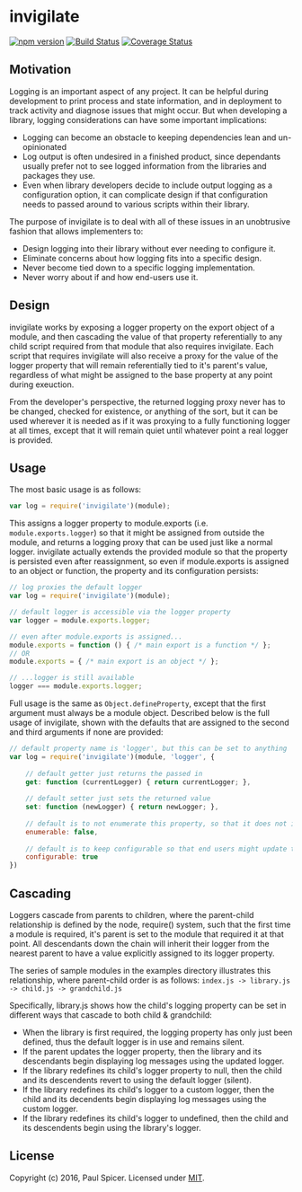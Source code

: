 # invigilate

[![npm version][npm-badge]][npm-url]
[![Build Status][travis-badge]][travis-url]
[![Coverage Status][coveralls-badge]][coveralls-url]

## Motivation
Logging is an important aspect of any project. It can be helpful during development to print process and state information,
and in deployment to track activity and diagnose issues that might occur. But when developing a library, logging 
considerations can have some important implications:
* Logging can become an obstacle to keeping dependencies lean and un-opinionated
* Log output is often undesired in a finished product, since dependants usually prefer not to see logged information from 
the libraries and packages they use. 
* Even when library developers decide to include output logging as a configuration option, it can complicate design if that 
configuration needs to passed around to various scripts within their library.

The purpose of invigilate is to deal with all of these issues in an unobtrusive fashion that allows implementers to:
* Design logging into their library without ever needing to configure it.
* Eliminate concerns about how logging fits into a specific design.
* Never become tied down to a specific logging implementation.
* Never worry about if and how end-users use it.

## Design
invigilate works by exposing a logger property on the export object of a module, and then cascading the value of that
property referentially to any child script required from that module that also requires invigilate. Each script that requires 
invigilate will also receive a proxy for the value of the logger property that will remain referentially tied to it's 
parent's value, regardless of what might be assigned to the base property at any point during exeuction. 

From the developer's perspective, the returned logging proxy never has to be changed, checked for existence, or anything 
of the sort, but it can be used wherever it is needed as if it was proxying to a fully functioning logger at all times, except 
that it will remain quiet until whatever point a real logger is provided.

## Usage
The most basic usage is as follows:
```javascript
var log = require('invigilate')(module);
```
This assigns a logger property to module.exports (i.e. `module.exports.logger`) so that it might be assigned from outside
the module, and returns a logging proxy that can be used just like a normal logger. invigilate actually extends the provided
module so that the property is persisted even after reassignment, so even if module.exports is assigned to an object or 
function, the property and its configuration persists:
```javascript
// log proxies the default logger
var log = require('invigilate')(module);

// default logger is accessible via the logger property
var logger = module.exports.logger;

// even after module.exports is assigned...
module.exports = function () { /* main export is a function */ };
// OR
module.exports = { /* main export is an object */ };

// ...logger is still available
logger === module.exports.logger;
```

Full usage is the same as `Object.defineProperty`, except that the first argument must always be a module object. Described
below is the full usage of invigilate, shown with the defaults that are assigned to the second and third arguments if none
are provided:
```javascript
// default property name is 'logger', but this can be set to anything
var log = require('invigilate')(module, 'logger', {
    
    // default getter just returns the passed in
    get: function (currentLogger) { return currentLogger; },
    
    // default setter just sets the returned value
    set: function (newLogger) { return newLogger; },
    
    // default is to not enumerate this property, so that it does not interfere with existing code that enumerates properties
    enumerable: false,
    
    // default is to keep configurable so that end users might update this configuration
    configurable: true 
})
```
## Cascading
Loggers cascade from parents to children, where the parent-child relationship is defined by the node, require() system,
such that the first time a module is required, it's parent is set to the module that required it at that point. All 
descendants down the chain will inherit their logger from the nearest parent to have a value explicitly assigned to its 
logger property.

The series of sample modules in the examples directory illustrates this relationship, where parent-child order is as follows:
`index.js -> library.js -> child.js -> grandchild.js`

Specifically, library.js shows how the child's logging property can be set in different ways that cascade to both child &
grandchild:
* When the library is first required, the logging property has only just been defined, thus the default logger is in use 
and remains silent. 
* If the parent updates the logger property, then the library and its descendants begin displaying log messages using the 
updated logger. 
* If the library redefines its child's logger property to null, then the child and its descendents revert to using the 
default logger (silent). 
* If the library redefines its child's logger to a custom logger, then the child and its decendents begin displaying log 
messages using the custom logger.
* If the library redefines its child's logger to undefined, then the child and its descendents begin using the library's
logger.

## License
Copyright (c) 2016, Paul Spicer.
Licensed under [MIT][].

[MIT]: ./LICENSE
[travis-badge]: https://travis-ci.org/pdspicer/invigilate.svg?branch=master
[travis-url]: https://travis-ci.org/pdspicer/invigilate
[npm-badge]: https://badge.fury.io/js/invigilate.svg
[npm-url]: https://badge.fury.io/js/invigilate
[coveralls-badge]: https://coveralls.io/repos/github/pdspicer/invigilate/badge.svg?branch=master
[coveralls-url]: https://coveralls.io/github/pdspicer/invigilate?branch=master